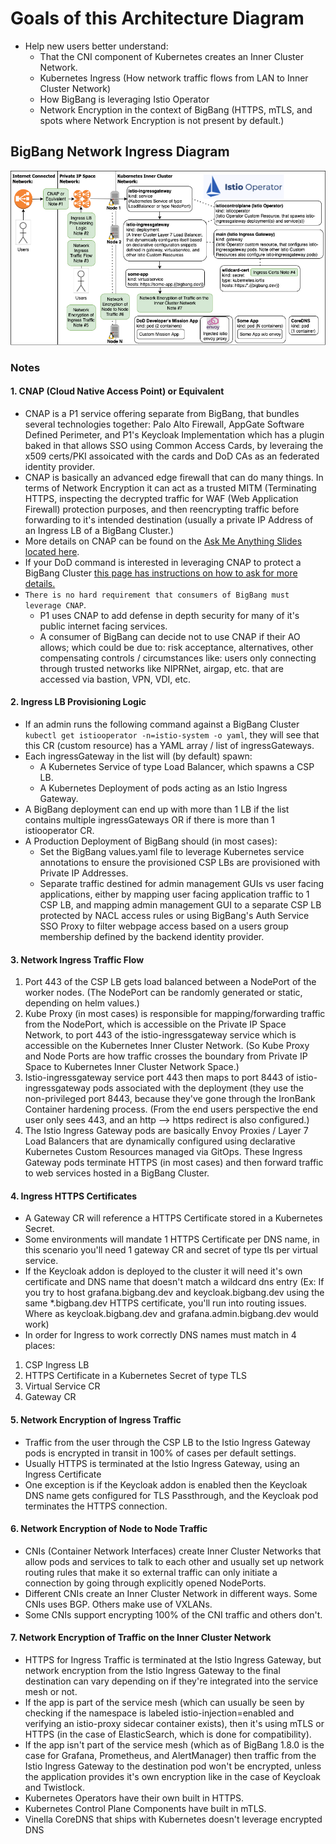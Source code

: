# Goals of this Architecture Diagram
* Help new users better understand:
  * That the CNI component of Kubernetes creates an Inner Cluster Network.
  * Kubernetes Ingress (How network traffic flows from LAN to Inner Cluster Network)
  * How BigBang is leveraging Istio Operator
  * Network Encryption in the context of BigBang (HTTPS, mTLS, and spots where Network Encryption is not present by default.)


## BigBang Network Ingress Diagram
![](images/network_encryption_and_ingress_diagram.app.diagrams.net.png)


### Notes


#### 1. CNAP (Cloud Native Access Point) or Equivalent
* CNAP is a P1 service offering separate from BigBang, that bundles several technologies together: Palo Alto Firewall, AppGate Software Defined Perimeter, and P1's Keycloak Implementation which has a plugin baked in that allows SSO using Common Access Cards, by leveraing the x509 certs/PKI assoicated with the cards and DoD CAs as an federated identity provider.
* CNAP is basically an advanced edge firewall that can do many things. In terms of Network Encryption it can act as a trusted MITM (Terminating HTTPS, inspecting the decrypted traffic for WAF (Web Application Firewall) protection purposes, and then reencrypting traffic before forwarding to it's intended destination (usually a private IP Address of an Ingress LB of a BigBang Cluster.)
* More details on CNAP can be found on the [Ask Me Anything Slides located here](https://software.af.mil/dsop/documents/).
* If your DoD command is interested in leveraging CNAP to protect a BigBang Cluster [this page has instructions on how to ask for more details.](https://p1.dso.mil/#/services)
* `There is no hard requirement that consumers of BigBang must leverage CNAP`.
  * P1 uses CNAP to add defense in depth security for many of it's public internet facing services.
  * A consumer of BigBang can decide not to use CNAP if their AO allows; which could be due to: risk acceptance, alternatives, other compensating controls / circumstances like: users only connecting through trusted networks like NIPRNet, airgap, etc. that are accessed via bastion, VPN, VDI, etc.


#### 2. Ingress LB Provisioning Logic
* If an admin runs the following command against a BigBang Cluster `kubectl get istiooperator -n=istio-system -o yaml`, they will see that this CR (custom resource) has a YAML array / list of ingressGateways.
* Each ingressGateway in the list will (by default) spawn:
  * A Kubernetes Service of type Load Balancer, which spawns a CSP LB.    
  * A Kubernetes Deployment of pods acting as an Istio Ingress Gateway.
* A BigBang deployment can end up with more than 1 LB if the list contains multiple ingressGateways OR if there is more than 1 istiooperator CR. 
* A Production Deployment of BigBang should (in most cases):
  * Set the BigBang values.yaml file to leverage Kubernetes service annotations to ensure the provisioned CSP LBs are provisioned with Private IP Addresses.
  * Separate traffic destined for admin management GUIs vs user facing applications, either by mapping user facing application traffic to 1 CSP LB, and mapping admin management GUI to a separate CSP LB protected by NACL access rules or using BigBang's Auth Service SSO Proxy to filter webpage access based on a users group membership defined by the backend identity provider.  
 

#### 3. Network Ingress Traffic Flow
1. Port 443 of the CSP LB gets load balanced between a NodePort of the worker nodes. (The NodePort can be randomly generated or static, depending on helm values.)
2. Kube Proxy (in most cases) is responsible for mapping/forwarding traffic from the NodePort, which is accessible on the Private IP Space Network, to port 443 of the istio-ingressgateway service which is accessible on the Kubernetes Inner Cluster Network. (So Kube Proxy and Node Ports are how traffic crosses the boundary from Private IP Space to Kubernetes Inner Cluster Network Space.)
3. Istio-ingressgateway service port 443 then maps to port 8443 of istio-ingressgateway pods associated with the deployment (they use the non-privileged port 8443, because they've gone through the IronBank Container hardening process. (From the end users perspective the end user only sees 443, and an http --> https redirect is also configured.)
4. The Istio Ingress Gateway pods are basically Envoy Proxies / Layer 7 Load Balancers that are dynamically configured using declarative Kubernetes Custom Resources managed via GitOps. These Ingress Gateway pods terminate HTTPS (in most cases) and then forward traffic to web services hosted in a BigBang Cluster.


#### 4. Ingress HTTPS Certificates
* A Gateway CR will reference a HTTPS Certificate stored in a Kubernetes Secret. 
* Some environments will mandate 1 HTTPS Certificate per DNS name, in this scenario you'll need 1 gateway CR and secret of type tls per virtual service.
* If the Keycloak addon is deployed to the cluster it will need it's own certificate and DNS name that doesn't match a wildcard dns entry (Ex: If you try to host grafana.bigbang.dev and keycloak.bigbang.dev using the same *.bigbang.dev HTTPS certificate, you'll run into routing issues. Where as keycloak.bigbang.dev and grafana.admin.bigbang.dev would work)
* In order for Ingress to work correctly DNS names must match in 4 places:
1. CSP Ingress LB
2. HTTPS Certificate in a Kubernetes Secret of type TLS
3. Virtual Service CR
4. Gateway CR


#### 5. Network Encryption of Ingress Traffic
* Traffic from the user through the CSP LB to the Istio Ingress Gateway pods is encrypted in transit in 100% of cases per default settings.
* Usually HTTPS is terminated at the Istio Ingress Gateway, using an Ingress Certificate 
* One exception is if the Keycloak addon is enabled then the Keycloak DNS name gets configured for TLS Passthrough, and the Keycloak pod terminates the HTTPS connection.


#### 6. Network Encryption of Node to Node Traffic
* CNIs (Container Network Interfaces) create Inner Cluster Networks that allow pods and services to talk to each other and usually set up network routing rules that make it so external traffic can only initiate a connection by going through explicitly opened NodePorts.
* Different CNIs create an Inner Cluster Network in different ways. Some CNIs uses BGP. Others make use of VXLANs.
* Some CNIs support encrypting 100% of the CNI traffic and others don't.


#### 7. Network Encryption of Traffic on the Inner Cluster Network
* HTTPS for Ingress Traffic is terminated at the Istio Ingress Gateway, but network encryption from the Istio Ingress Gateway to the final destination can vary depending on if they're integrated into the service mesh or not.
* If the app is part of the service mesh (which can usually be seen by checking if the namespace is labeled istio-injection=enabled and verifying an istio-proxy sidecar container exists), then it's using mTLS or HTTPS (in the case of ElasticSearch, which is done for compatibility).
* If the app isn't part of the service mesh (which as of BigBang 1.8.0 is the case for Grafana, Prometheus, and AlertManager) then traffic from the Istio Ingress Gateway to the destination pod won't be encrypted, unless the application provides it's own encryption like in the case of Keycloak and Twistlock.
* Kubernetes Operators have their own built in HTTPS.
* Kubernetes Control Plane Components have built in mTLS.
* Vinella CoreDNS that ships with Kubernetes doesn't leverage encrypted DNS
